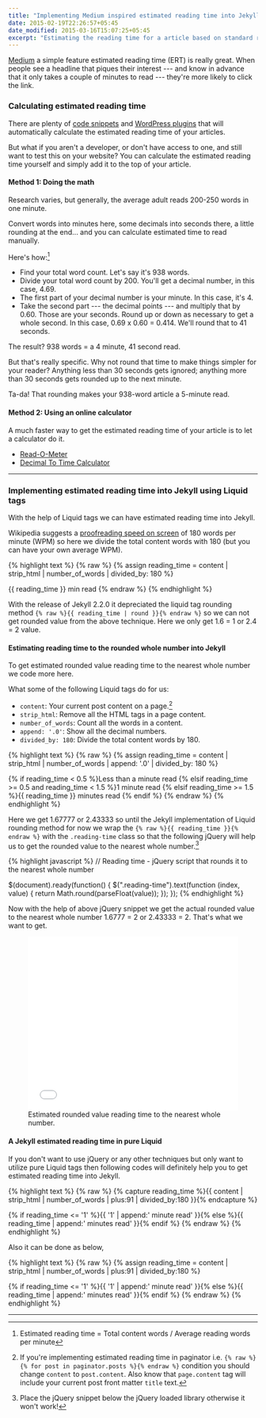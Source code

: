 ```yaml
---
title: "Implementing Medium inspired estimated reading time into Jekyll"
date: 2015-02-19T22:26:57+05:45
date_modified: 2015-03-16T15:07:25+05:45
excerpt: "Estimating the reading time for a article based on standard reading speed."
---
```


[Medium](//medium.com/the-story/read-time-and-you-bc2048ab620c) a simple feature estimated reading time (ERT) is really great. When people see a headline that piques their interest --- and know in advance that it only takes a couple of minutes to read --- they're more likely to click the link.

### Calculating estimated reading time

There are plenty of [code snippets](https://github.com/search?q=reading+time) and [WordPress plugins](http://wordpress.org/search/reading+time) that will automatically calculate the estimated reading time of your articles.

But what if you aren't a developer, or don't have access to one, and still want to test this on your website? You can calculate the estimated reading time yourself and simply add it to the top of your article.

#### Method 1: Doing the math

Research varies, but generally, the average adult reads 200-250 words in one minute.

Convert words into minutes here, some decimals into seconds there, a little rounding at the end... and you can calculate estimated time to read manually.

Here's how:[^ertmath]

* Find your total word count. Let's say it's 938 words.
* Divide your total word count by 200. You'll get a decimal number, in this case, 4.69.
* The first part of your decimal number is your minute. In this case, it's 4.
* Take the second part --- the decimal points --- and multiply that by 0.60. Those are your seconds. Round up or down as necessary to get a whole second. In this case, 0.69 x 0.60 = 0.414. We'll round that to 41 seconds.

The result? 938 words = a 4 minute, 41 second read.

But that's really specific. Why not round that time to make things simpler for your reader? Anything less than 30 seconds gets ignored; anything more than 30 seconds gets rounded up to the next minute.

Ta-da! That rounding makes your 938-word article a 5-minute read.

#### Method 2: Using an online calculator

A much faster way to get the estimated reading time of your article is to let a calculator do it.

* [Read-O-Meter](http://niram.org/read/)
* [Decimal To Time Calculator](http://www.calculatorsoup.com/calculators/time/decimal-to-time-calculator.php)

---

### Implementing estimated reading time into Jekyll using Liquid tags

With the help of Liquid tags we can have estimated reading time into Jekyll.

Wikipedia suggests a [proofreading speed on screen](http://en.wikipedia.org/wiki/Words_per_minute#Reading_and_comprehension) of 180 words per minute (WPM) so here we divide the total content words with 180 (but you can have your own average WPM).

{% highlight text %}
{% raw %}
{% assign reading_time = content | strip_html | number_of_words | divided_by: 180 %}

{{ reading_time }} min read
{% endraw %}
{% endhighlight %}

With the release of Jekyll 2.2.0 it depreciated the liquid tag rounding method `{% raw %}{{ reading_time | round }}{% endraw %}` so we can not get rounded value from the above technique. Here we only get 1.6 = 1 or 2.4 = 2 value. 

#### Estimating reading time to the rounded whole number into Jekyll

To get estimated rounded value reading time to the nearest whole number we code more here.

What some of the following Liquid tags do for us:

* `content`: Your current post content on a page.[^content]
* `strip_html`: Remove all the HTML tags in a page content.
* `number_of_words`: Count all the words in a content.
* `append: '.0'`: Show all the decimal numbers.
* `divided_by: 180`: Divide the total content words by 180.

{% highlight text %}
{% raw %}
{% assign reading_time = content | strip_html | number_of_words | append: '.0' | divided_by: 180 %}

{% if reading_time < 0.5 %}Less than a minute read
{% elsif reading_time >= 0.5 and reading_time < 1.5 %}1 minute read
{% elsif reading_time >= 1.5 %}<span class="reading-time">{{ reading_time }}</span> minutes read
{% endif %}
{% endraw %}
{% endhighlight %}

Here we get 1.67777 or 2.43333 so until the Jekyll implementation of Liquid rounding method for now we wrap the `{% raw %}{{ reading_time }}{% endraw %}` with the `.reading-time` class so that the following jQuery will help us to get the rounded value to the nearest whole number.[^jquery]
 
{% highlight javascript %}
// Reading time - jQuery script that rounds it to the nearest whole number

$(document).ready(function() {
    $(".reading-time").text(function (index, value) {
      return Math.round(parseFloat(value));
    });
});
{% endhighlight %}

Now with the help of above jQuery snippet we get the actual rounded value to the nearest whole number 1.6777 = 2 or 2.43333 = 2. That's what we want to get.

<figure>
  <iframe height='350' scrolling='no' src='//codepen.io/MilanAryal/embed/zxWyvd/' frameborder='no' allowtransparency='true' allowfullscreen='true' style='width: 100%;'>See the Pen <a href='http://codepen.io/MilanAryal/pen/zxWyvd/'>Estimated reading time to the rounded whole number using jQuery</a> by Milan Aryal (<a href='http://codepen.io/MilanAryal'>@MilanAryal</a>) on <a href='http://codepen.io'>CodePen</a>.
  </iframe>
    <figcaption>Estimated rounded value reading time to the nearest whole number.</figcaption>
</figure>

#### A Jekyll estimated reading time in pure Liquid

If you don't want to use jQuery or any other techniques but only want to utilize pure Liquid tags then following codes will definitely help you to get estimated reading time into Jekyll.

{% highlight text %}
{% raw %}
{% capture reading_time %}{{ content | strip_html | number_of_words | plus:91 | divided_by:180 }}{% endcapture %}

{% if reading_time <= '1' %}{{ '1' | append:' minute read' }}{% else %}{{ reading_time | append:' minutes read' }}{% endif %}
{% endraw %}
{% endhighlight %}

Also it can be done as below,

{% highlight text %}
{% raw %}
{% assign reading_time = content | strip_html | number_of_words | plus:91 | divided_by:180 %}

{% if reading_time <= '1' %}{{ '1' | append:' minute read' }}{% else %}{{ reading_time | append:' minutes read' }}{% endif %}
{% endraw %}
{% endhighlight %}

---

[^ertmath]: Estimated reading time = Total content words / Average reading words per minute

[^content]: If you're implementing estimated reading time in paginator i.e. `{% raw %}{% for post in paginator.posts %}{% endraw %}` condition you should change `content` to `post.content`. Also know that `page.content` tag will include your current post front matter `title` text.

[^jquery]: Place the jQuery snippet below the jQuery loaded library otherwise it won't work!
